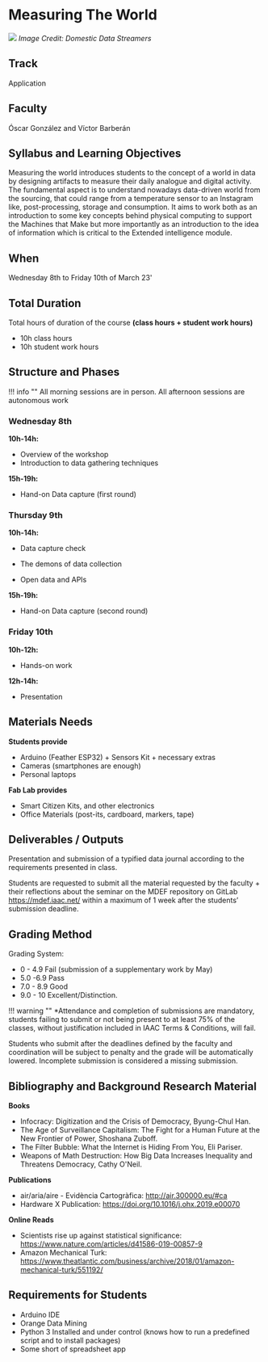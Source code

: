 # Measuring The World

![](images/image_1.png)
_Image Credit: Domestic Data Streamers_

## Track

Application

## Faculty

Óscar González and Víctor Barberán

## Syllabus and Learning Objectives

Measuring the world introduces students to the concept of a world in data by designing artifacts to measure their daily analogue and digital activity. The fundamental aspect is to understand nowadays data-driven world from the sourcing, that could range from a temperature sensor to an Instagram like, post-processing, storage and consumption. It aims to work both as an introduction to some key concepts behind physical computing to support the Machines that Make but more importantly as an introduction to the idea of information which is critical to the Extended intelligence module.

## When 

Wednesday 8th to Friday 10th of March 23'

## Total Duration

Total hours of duration of the course **(class hours + student work hours)**

- 10h class hours
- 10h student work hours

## Structure and Phases

!!! info ""
  All morning sessions are in person. All afternoon sessions are autonomous work

### Wednesday 8th

**10h-14h:**

- Overview of the workshop
- Introduction to data gathering techniques

**15h-19h:**

- Hand-on Data capture (first round)

### Thursday 9th

**10h-14h:**

- Data capture check

- The demons of data collection

- Open data and APIs

**15h-19h:**

- Hand-on Data capture (second round)

### Friday 10th

**10h-12h:**

- Hands-on work

**12h-14h:**

- Presentation

## Materials Needs

**Students provide**

- Arduino (Feather ESP32) + Sensors Kit + necessary extras
- Cameras (smartphones are enough)
- Personal laptops

**Fab Lab provides**

- Smart Citizen Kits, and other electronics
- Office Materials (post-its, cardboard, markers, tape)

## Deliverables / Outputs

Presentation and submission of a typified data journal according to the requirements presented in class.

Students are requested to submit all the material requested by the faculty + their reflections about the seminar on the MDEF repository on GitLab https://mdef.iaac.net/ within a maximum of 1 week after the students’ submission deadline.

## Grading Method

Grading System:

- 0 - 4.9 Fail (submission of a supplementary work by May)
- 5.0 -6.9 Pass
- 7.0 - 8.9 Good
- 9.0 - 10 Excellent/Distinction.

!!! warning ""
  *Attendance and completion of submissions are mandatory, students failing to submit or not being present to at least 75% of the classes, without justification included in IAAC Terms & Conditions, will fail.
  
  Students who submit after the deadlines defined by the faculty and coordination will be subject to penalty and the grade will be automatically lowered. Incomplete submission is considered a missing submission.

## Bibliography and Background Research Material

**Books**

- Infocracy: Digitization and the Crisis of Democracy, Byung-Chul Han.
- The Age of Surveillance Capitalism: The Fight for a Human Future at the New Frontier of Power, Shoshana Zuboff.
- The Filter Bubble: What the Internet is Hiding From You, Eli Pariser.
- Weapons of Math Destruction: How Big Data Increases Inequality and Threatens Democracy, Cathy O'Neil.

**Publications**

- air/aria/aire - Evidència Cartogràfica: http://air.300000.eu/#ca
- Hardware X Publication: https://doi.org/10.1016/j.ohx.2019.e00070

**Online Reads**

- Scientists rise up against statistical significance: https://www.nature.com/articles/d41586-019-00857-9
- Amazon Mechanical Turk: https://www.theatlantic.com/business/archive/2018/01/amazon-mechanical-turk/551192/

## Requirements for Students

- Arduino IDE
- Orange Data Mining
- Python 3 Installed and under control (knows how to run a predefined script and to install packages)
- Some short of spreadsheet app
